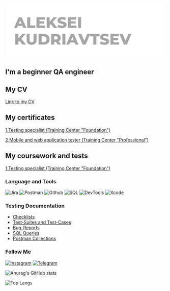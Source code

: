 ![Header](https://github.com/Alexei-Kudr/Alexei-Kudr/blob/main/assets/AK%20header.png)
## I'm a beginner QA engineer
## My CV
[Link to my CV](https://hh.ru/resume/cd223e4aff0b7de1260039ed1f496265755930)

## My certificates
[1.Testing specialist (Training Center "Foundation")](https://github.com/Alexei-Kudr/Alexei-Kudr/blob/main/My%20certificates/Testing%20specialist%20(Training%20Center%20%22Foundation%22).pdf)

[2.Mobile and web application tester (Training Center "Professional")](https://github.com/Alexei-Kudr/Alexei-Kudr/blob/main/My%20certificates/Mobile%20and%20web%20application%20tester%20(Training%20Center%20%22Professional%22)%20.pdf)

## My coursework and tests
[1.Testing specialist (Training Center "Foundation")](https://github.com/Alexei-Kudr/Alexei-Kudr/blob/main/My%20coursework%20and%20tests/Testing%20specialist%20(Training%20Center%20%22Foundation%22).pdf)

### Language and Tools
![Jira](https://img.shields.io/badge/Jira-090909?style=for-the-badge&logo=jira&logoColor=136be1)
![Postman](https://img.shields.io/badge/Postman-090909?style=for-the-badge&logo=postman&logoColor=f76935)
![Github](https://img.shields.io/badge/Github-090909?style=for-the-badge&logo=github&logoColor=8cc4d7)
![SQL](https://img.shields.io/badge/MYSQL-090909?style=for-the-badge&logo=mysql&logoColor=E97232)
![DevTools](https://img.shields.io/badge/DevTools-090909?style=for-the-badge&logo=googlechrome&logoColor=2674f2)
![Xcode](https://img.shields.io/badge/Xcode-090909?style=for-the-badge&logo=xcode&logoColor=42A8E8)

### Testing Documentation

- [Checklists](https://github.com/Alexei-Kudr/Alexei-Kudr/tree/main/Checklists)
- [Test-Suites and Test-Cases](https://github.com/Alexei-Kudr/Alexei-Kudr/tree/main/Test-Suites%20and%20Test-Cases)
- [Bug-Reports](https://github.com/Alexei-Kudr/Alexei-Kudr/tree/main/Bug-Reports)
- [SQL Queries](https://drive.google.com/drive/folders/1CcxbT15ch4R0ZQpHI8xw2ghzhQV93Ql7?usp=sharing)
- [Postman Collections](https://drive.google.com/drive/folders/1Iq4Og7lYcy7ifSnzob8xbrvwxj9uyen-?usp=sharing)

### Follow Me

[![Instagram](https://img.shields.io/badge/Instagram-090909?style=for-the-badge&logo=instagram&logoColor=9939a3)](https://www.instagram.com/alexei_kudriavsev/)
[![Telegram](https://img.shields.io/badge/Telegram-090909?style=for-the-badge&logo=telegram&logoColor=31a5db)](https://tlgg.ru/@alexei_kudriavsev)


![Anurag's GitHub stats](https://github-readme-stats.vercel.app/api?username=Alexei-Kudr&show_icons=true&theme=dark)

![Top Langs](https://github-readme-stats.vercel.app/api/top-langs/?username=Alexei-Kudr&hide_progress=true&theme=dark)